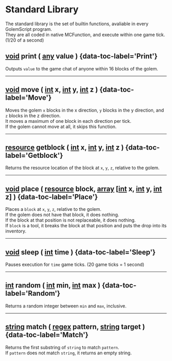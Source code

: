 # Standard Library

The standard library is the set of builtin functions, avaliable in every GolemScript program.  
They are all coded in native MCFunction, and execute within one game tick. (1/20 of a second)

## [void](/data_types#undefined) print ( [any](/data_types) value ) {data-toc-label='Print'}
Outputs `value` to the game chat of anyone within 16 blocks of the golem.

---

## [void](/data_types#undefined) move ( [int](/data_types#integer) x, [int](/data_types#integer) y, [int](/data_types#integer) z ) {data-toc-label='Move'}
Moves the golem `x` blocks in the x direction, `y` blocks in the y direction, and `z` blocks in the z direction.  
It moves a maximum of one block in each direction per tick.  
If the golem cannot move at all, it skips this function.

---

## [resource](/data_types#resource) getblock ( [int](/data_types#integer) x, [int](/data_types#integer) y, [int](/data_types#integer) z ) {data-toc-label='Getblock'}
Returns the resource location of the block at `x`, `y`, `z`, relative to the golem.

---

## [void](/data_types#undefined) place ( [resource](/data_types#resource) block, [array](/data_types#array) \[[int](/data_types#integer) x, [int](/data_types#integer) y, [int](/data_types#integer) z\] ) {data-toc-label='Place'}
Places a `block` at `x`, `y`, `z`, relative to the golem.  
If the golem does not have that block, it does nothing.  
If the block at that position is not replaceable, it does nothing.  
If `block` is a tool, it breaks the block at that position and puts the drop into its inventory.

---

## [void](/data_types#undefined) sleep ( [int](/data_types#integer) time ) {data-toc-label='Sleep'}
Pauses execution for `time` game ticks. (20 game ticks = 1 second)

---

## [int](/data_types#integer) random ( [int](/data_types#integer) min, [int](/data_types#integer) max ) {data-toc-label='Random'}
Returns a random integer between `min` and `max`, inclusive.

---

## [string](/data_types#string) match ( [regex](/data_types#regex) pattern, [string](/data_types#string) target ) {data-toc-label='Match'}
Returns the first substring of `string` to match `pattern`.  
If `pattern` does not match `string`, it returns an empty string.

